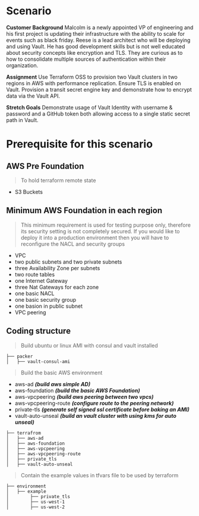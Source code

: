 # Scenario
**Customer Background**
Malcolm is a newly appointed VP of engineering and his first project is updating their infrastructure with the ability to scale for events such as black friday. Reese is a lead architect who will be deploying and using Vault. He has good development skills but is not well educated about security concepts like encryption and TLS. They are curious as to how to consolidate multiple sources of authentication within their organization.

**Assignment**
Use Terraform OSS to provision two Vault clusters in two regions in AWS with performance replication. Ensure TLS is enabled on Vault. Provision a transit secret engine key and demonstrate how to encrypt data via the Vault API.

**Stretch Goals**
Demonstrate usage of Vault Identity with username & password and a GitHub token both allowing access to a single static secret path in Vault.

# Prerequisite for this scenario

## AWS Pre Foundation

> To hold terraform remote state

- S3 Buckets

## Minimum AWS Foundation in each region
> This minimum requirement is used for testing purpose only, therefore its security setting is not completely secured. If you would like to deploy it into a production environment then you will have to reconfigure the NACL and security groups

- VPC
- two public subnets and two private subnets
- three Availability Zone per subnets
- two route tables
- one Internet Gateway
- three Nat Gateways for each zone
- one basic NACL
- one basic security group
- one basion in public subnet
- VPC peering

## Coding structure

> Build ubuntu or linux AMI with consul and vault installed
```
├── packer
│   ├── vault-consul-ami
```

> Build the basic AWS environment

- aws-ad               ***(build aws simple AD)***
- aws-foundation       ***(build the basic AWS Foundation)***
- aws-vpcpeering       ***(build aws peering between two vpcs)***
- aws-vpcpeering-route ***(configure route to the peering network)***
- private-tls          ***(generate self signed ssl certificate before baking an AMI)***
- vault-auto-unseal    ***(build an vault cluster with using kms for auto unseal)***

```
├── terrafrom
│   ├── aws-ad
│   ├── aws-foundation
│   ├── aws-vpcpeering
│   ├── aws-vpcpeering-route
│   ├── private_tls
│   ├── vault-auto-unseal
```

> Contain the example values in tfvars file to be used by terraform
```
├── environment
│   ├── example
│        ├── private_tls
│        ├── us-west-1
│        ├── us-west-2
```
